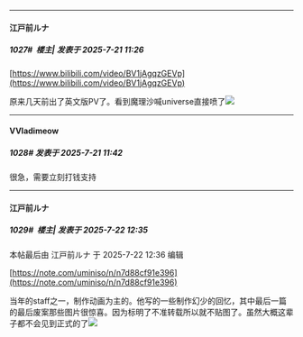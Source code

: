 ﻿
*****

####  江戸前ルナ  
##### 1027#         楼主| 发表于 2025-7-21 11:26

[https://www.bilibili.com/video/BV1jAgqzGEVp](https://www.bilibili.com/video/BV1jAgqzGEVp)

原来几天前出了英文版PV了。看到魔理沙喊universe直接喷了<img src="https://static.stage1st.com/image/smiley/face2017/066.png" referrerpolicy="no-referrer">


*****

####  VVladimeow  
##### 1028#       发表于 2025-7-21 11:42

很急，需要立刻打钱支持


*****

####  江戸前ルナ  
##### 1029#         楼主| 发表于 2025-7-22 12:35

 本帖最后由 江戸前ルナ 于 2025-7-22 12:36 编辑 

[https://note.com/uminiso/n/n7d88cf91e396](https://note.com/uminiso/n/n7d88cf91e396)

当年的staff之一，制作动画为主的。他写的一些制作幻少的回忆，其中最后一篇的最后废案那些图片很惊喜。因为标明了不准转载所以就不贴图了。虽然大概这辈子都不会见到正式的了<img src="https://static.stage1st.com/image/smiley/face2017/135.png" referrerpolicy="no-referrer">


